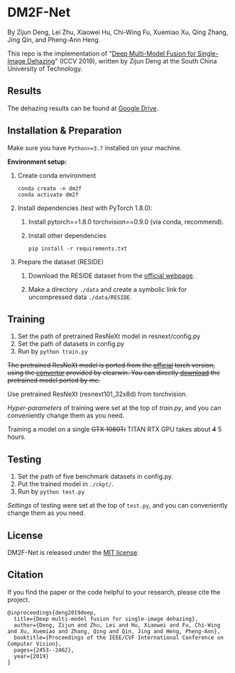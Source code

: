 # DM2F-Net

By Zijun Deng, Lei Zhu, Xiaowei Hu, Chi-Wing Fu, Xuemiao Xu, Qing Zhang, Jing Qin, and Pheng-Ann Heng.

This repo is the implementation of
"[Deep Multi-Model Fusion for Single-Image Dehazing](https://openaccess.thecvf.com/content_ICCV_2019/papers/Deng_Deep_Multi-Model_Fusion_for_Single-Image_Dehazing_ICCV_2019_paper.pdf)"
(ICCV 2019), written by Zijun Deng at the South China University of Technology.

## Results

The dehazing results can be found at 
[Google Drive](https://drive.google.com/drive/folders/1ZVBI_3Y2NthVLeK7ODMIB5vRjmN9payF?usp=sharing).

## Installation & Preparation

Make sure you have `Python>=3.7` installed on your machine.

**Environment setup:**

1. Create conda environment

       conda create -n dm2f
       conda activate dm2f

2. Install dependencies (test with PyTorch 1.8.0):

   1. Install pytorch==1.8.0 torchvision==0.9.0 (via conda, recommend).

   2. Install other dependencies

          pip install -r requirements.txt

3. Prepare the dataset (RESIDE)

   1. Download the RESIDE dataset from the [official webpage](https://sites.google.com/site/boyilics/website-builder/reside).

   2. Make a directory `./data` and create a symbolic link for uncompressed data `./data/RESIDE`.

## Training

1. Set the path of pretrained ResNeXt model in resnext/config.py
2. Set the path of datasets in config.py
3. Run by ```python train.py```

~~The pretrained ResNeXt model is ported from the [official](https://github.com/facebookresearch/ResNeXt) torch version,
using the [convertor](https://github.com/clcarwin/convert_torch_to_pytorch) provided by clcarwin. 
You can directly [download](https://drive.google.com/open?id=1dnH-IHwmu9xFPlyndqI6MfF4LvH6JKNQ) the pretrained model ported by me.~~

Use pretrained ResNeXt (resnext101_32x8d) from torchvision.

*Hyper-parameters* of training were set at the top of *train.py*, and you can conveniently
change them as you need.

Training a model on a single ~~GTX 1080Ti~~ TITAN RTX GPU takes about ~~4~~ 5 hours.

## Testing

1. Set the path of five benchmark datasets in config.py.
2. Put the trained model in `./ckpt/`.
2. Run by ```python test.py```

*Settings* of testing were set at the top of `test.py`, and you can conveniently
change them as you need.

## License

DM2F-Net is released under the [MIT license](LICENSE).

## Citation

If you find the paper or the code helpful to your research, please cite the project.

```
@inproceedings{deng2019deep,
  title={Deep multi-model fusion for single-image dehazing},
  author={Deng, Zijun and Zhu, Lei and Hu, Xiaowei and Fu, Chi-Wing and Xu, Xuemiao and Zhang, Qing and Qin, Jing and Heng, Pheng-Ann},
  booktitle={Proceedings of the IEEE/CVF International Conference on Computer Vision},
  pages={2453--2462},
  year={2019}
}
```
